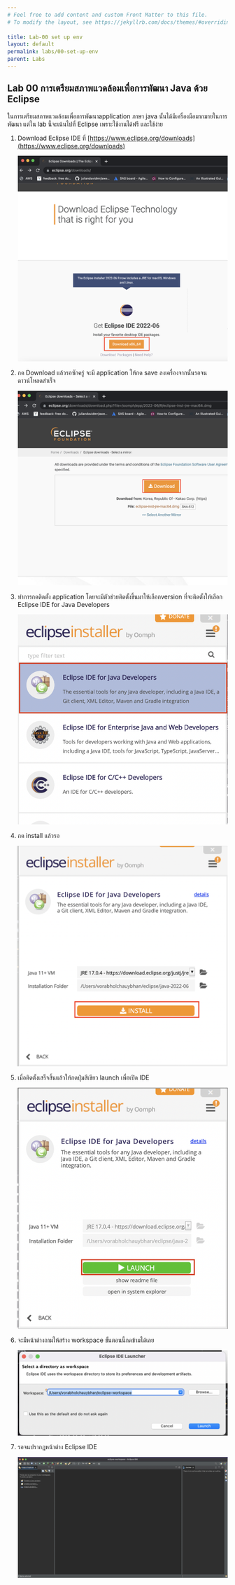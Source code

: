 ```yaml
---
# Feel free to add content and custom Front Matter to this file.
# To modify the layout, see https://jekyllrb.com/docs/themes/#overriding-theme-defaults

title: Lab-00 set up env
layout: default
permalink: labs/00-set-up-env
parent: Labs
---
```

## Lab 00 การเตรียมสภาพแวดล้อมเพื่อการพัฒนา Java ด้วย Eclipse

ในการเตรียมสภาพแวดล้อมเพื่อการพัฒนาapplication ภาษา java นั้นได้มีเครื่องมือมากมายในการพัฒนา
แต่ใน lab นี้จะเน้นไปที่ Eclipse เพราะใช้งานได้ฟรี และใช้ง่าย
1. Download Eclipse IDE ที่ [https://www.eclipse.org/downloads](https://www.eclipse.org/downloads)

   [![Java logo](../assets/img/lab00-01.png)](../assets/img/lab00-01.png)
2. กด Download แล้วรอซักครู่ จะมี application ให้กด save ลงเครื่องจากนั้นรอจนดาวน์โหลดสำเร็จ

   [![Java logo](../assets/img/lab00-02.png)](../assets/img/lab00-02.png)
3. ทำการกดติดตั้ง application โดยจะมีตัวช่วยติดตั้งขึ้นมาให้เลือกversion ที่จะติดตั้งให้เลือก Eclipse IDE for Java Developers

   [![Java logo](../assets/img/lab00-03.png)](../assets/img/lab00-03.png)
4. กด install แล้วรอ

   [![Java logo](../assets/img/lab00-04.png)](../assets/img/lab00-04.png)

5. เมื่อติดตั้งเสร็จสิ้นแล้วให้กดปุ่มสีเขียว launch เพื่อเปิด IDE

   [![Java logo](../assets/img/lab00-05.png)](../assets/img/lab00-05.png)

6. จะมีหน้าต่างถามให้สร้าง workspace ขั้นตอนนี้กดข้ามได้เลย

   [![Java logo](../assets/img/lab00-06.png)](../assets/img/lab00-06.png)

7. รอจนปรากฏหน้าต่าง Eclipse IDE

   [![Java logo](../assets/img/lab00-07.png)](../assets/img/lab00-07.png)


